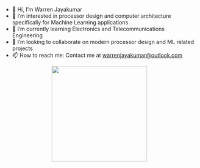 - 👋 Hi, I’m Warren Jayakumar
- 👀 I’m interested in processor design and computer architecture specifically for Machine Learning applications
- 🌱 I’m currently learning Electronics and Telecommunications Engineering
- 💞️ I’m looking to collaborate on modern processor design and ML related projects
- 📫 How to reach me: Contact me at warrenjayakumar@outlook.com

<div id="header" align="center">
  <img src="https://lh3.googleusercontent.com/drive-viewer/AKGpihZCv_BPAhKZagCfrjLqGKWpbooGcHqT5WeI33pyplOKnMVDO2Bg9ePtsoopS1nYHk-jmvmDb3QQ1QiFakTNng9hNkqRyL6Y_RA=s1600-rw-v1" width=250/>
</div>

<!---
Warren-SJ/Warren-SJ is a ✨ special ✨ repository because its `README.md` (this file) appears on your GitHub profile.
You can click the Preview link to take a look at your changes.
--->
